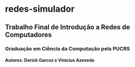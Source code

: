 # redes-simulador

## Trabalho Final de Introdução a Redes de Computadores
### Graduação em Ciência da Computação pela PUCRS
#### Autores: Derick Garcez e Vinicius Azevedo
